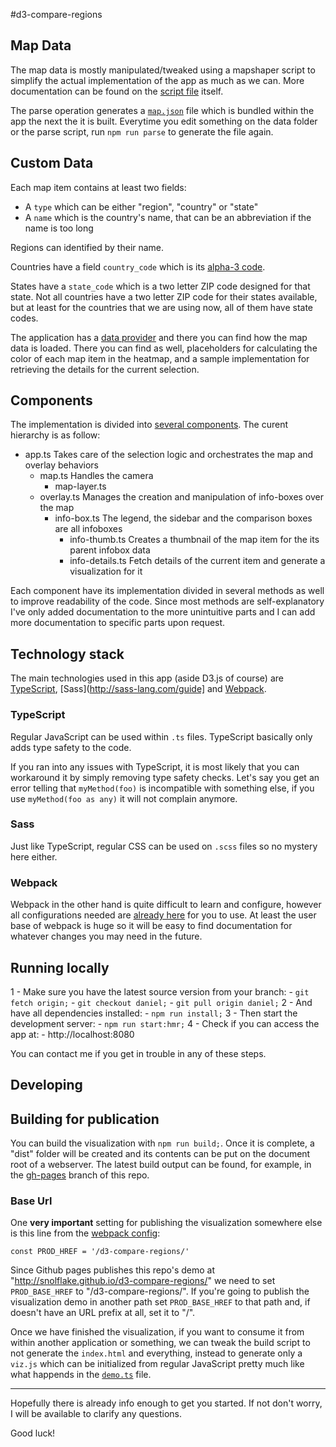 #d3-compare-regions

## Map Data
The map data is mostly manipulated/tweaked using a mapshaper script to simplify the actual implementation of the app as much as we can.
More documentation can be found on the [script file](data/parse) itself.

The parse operation generates a [`map.json`](data/map.json) file which is bundled within the app the next the it is built.
Everytime you edit something on the data folder or the parse script, run `npm run parse` to generate the file again.

## Custom Data
Each map item contains at least two fields:
 - A `type` which can be either "region", "country" or "state"
 - A `name` which is the country's name, that can be an abbreviation if the name is too long

Regions can identified by their name.

Countries have a field `country_code` which is its [alpha-3 code](https://en.wikipedia.org/wiki/ISO_3166-1#Current_codes).

States have a `state_code` which is a two letter ZIP code designed for that state. Not all countries have a two letter ZIP code for their states available, but at least for the countries that we are using now, all of them have state codes.

The application has a [data provider](src/data.ts) and there you can find how the map data is loaded.
There you can find as well, placeholders for calculating the color of each map item in the heatmap, and a sample implementation for retrieving the details for the current selection.

## Components
The implementation is divided into [several components](src/components).
The curent hierarchy is as follow:
- app.ts Takes care of the selection logic and orchestrates the map and overlay behaviors
    - map.ts Handles the camera
        - map-layer.ts
    - overlay.ts Manages the creation and manipulation of info-boxes over the map
        - info-box.ts The legend, the sidebar and the comparison boxes are all infoboxes
            - info-thumb.ts Creates a thumbnail of the map item for the its parent infobox data
            - info-details.ts Fetch details of the current item and generate a visualization for it

Each component have its implementation divided in several methods as well to improve readability of the code.
Since most methods are self-explanatory I've only added documentation to the more unintuitive parts and I can add more documentation to specific parts upon request.

## Technology stack
The main technologies used in this app (aside D3.js of course) are [TypeScript](https://www.typescriptlang.org/docs/tutorial.html), [Sass](http://sass-lang.com/guide] and [Webpack](https://webpack.js.org/concepts/).

### TypeScript
Regular JavaScript can be used within `.ts` files. TypeScript basically only adds type safety to the code.

If you ran into any issues with TypeScript, it is most likely that you can workaround it by simply removing type safety checks. Let's say you get an error telling that `myMethod(foo)` is incompatible with something else, if you use `myMethod(foo as any)` it will not complain anymore.

### Sass
Just like TypeScript, regular CSS can be used on `.scss` files so no mystery here either.

### Webpack
Webpack in the other hand is quite difficult to learn and configure, however all configurations needed are [already here](webpack.config.js) for you to use. At least the user base of webpack is huge so it will be easy to find documentation for whatever changes you may need in the future.

## Running locally
1 - Make sure you have the latest source version from your branch:
    - `git fetch origin;`
    - `git checkout daniel;`
    - `git pull origin daniel;`
2 - And have all dependencies installed:
    - `npm run install;`
3 - Then start the development server:
    - `npm run start:hmr;`
4 - Check if you can access the app at:
    - http://localhost:8080

You can contact me if you get in trouble in any of these steps.

## Developing

## Building for publication
You can build the visualization with `npm run build;`. Once it is complete, a "dist" folder will be created and its contents can be put on the document root of a webserver. The latest build output can be found, for example, in the [gh-pages](https://github.com/snolflake/d3-compare-regions/tree/gh-pages) branch of this repo.

### Base Url
One **very important** setting for publishing the visualization somewhere else is this line from the [webpack config](webpack.config.js):
```
const PROD_HREF = '/d3-compare-regions/'
```

Since Github pages publishes this repo's demo at "http://snolflake.github.io/d3-compare-regions/" we need to set `PROD_BASE_HREF` to "/d3-compare-regions/". If you're going to publish the visualization demo in another path set `PROD_BASE_HREF` to that path and, if doesn't have an URL prefix at all, set it to "/".

Once we have finished the visualization, if you want to consume it from within another application or something, we can tweak the build script to not generate the `index.html` and everything, instead to generate only a `viz.js` which can be initialized from regular JavaScript pretty much like what happends in the [`demo.ts`]() file.


----------

Hopefully there is already info enough to get you started. If not don't worry, I will be available to clarify any questions.

Good luck!
